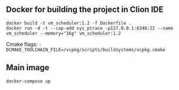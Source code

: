 ## Docker for building the project in Clion IDE

```
docker build -t vm_scheduler:1.2 -f Dockerfile .
docker run -d -t --cap-add sys_ptrace -p127.0.0.1:6348:22 --name vm_scheduler --memory="16g" vm_scheduler:1.2
```
Cmake flags: `-DCMAKE_TOOLCHAIN_FILE=/vcpkg/scripts/buildsystems/vcpkg.cmake`

## Main image

```
docker-compose up
```
